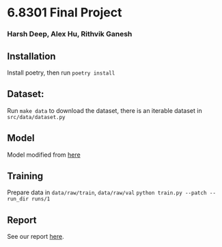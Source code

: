 # 6.8301 Final Project
### Harsh Deep, Alex Hu, Rithvik Ganesh

## Installation

Install poetry, then run `poetry install`

## Dataset:
Run `make data` to download the dataset, there is an iterable dataset in `src/data/dataset.py`

## Model
Model modified from [here](https://github.com/milesial/Pytorch-UNet/tree/master)

## Training
Prepare data in `data/raw/train`, `data/raw/val`
`python train.py --patch --run_dir runs/1`

## Report
See our report [here](https://drive.google.com/file/d/1Uu3Se25D98e8lFfb-NNZxB-xkJPGdQOR/view?usp=sharing).
